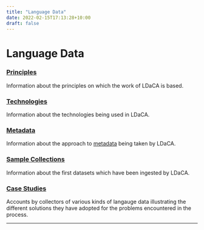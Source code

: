 ```yaml
---
title: "Language Data"
date: 2022-02-15T17:13:28+10:00
draft: false
---
```


# Language Data
### [Principles](/principles)
Information about the principles on which the work of LDaCA is based.

### [Technologies](/technologies)
Information about the technologies being used in LDaCA.

### [Metadata](/metadata)
Information about the approach to 
[metadata](https://en.wikipedia.org/wiki/Metadata) being taken by LDaCA.

### [Sample Collections](/collections)
Information about the first datasets which have been ingested by LDaCA.

### [Case Studies](/case-studies)
Accounts by collectors of various kinds of langauge data illustrating the 
different solutions they have adopted for the problems encountered in the 
process.

<hr class="dots" />
